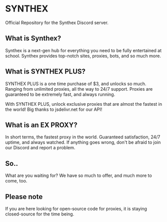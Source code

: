 # SYNTHEX
Official Repository for the Synthex Discord server.

## What is Synthex?
Synthex is a next-gen hub for everything you need to be fully entertained at school. Synthex provides top-notch sites, proxies, bots, and so much more.

## What is SYNTHEX PLUS?
SYNTHEX PLUS is a one time purchase of $3, and unlocks so much. Ranging from unlimited proxies, all the way to 24/7 support. Proxies are guaranteed to be extremely fast, and always running.

With SYNTHEX PLUS, unlock exclusive proxies that are almost the fastest in the world!
Big thanks to jsdelivr.net for our API!

## What is an EX PROXY?
In short terms, the fastest proxy in the world. Guaranteed satisfaction, 24/7 uptime, and always watched. If anything goes wrong, don't be afraid to join our Discord and report a problem.


## So..
What are you waiting for? We have so much to offer, and much more to come, too.

## Please note
If you are here looking for open-source code for proxies, it is staying closed-source for the time being.
